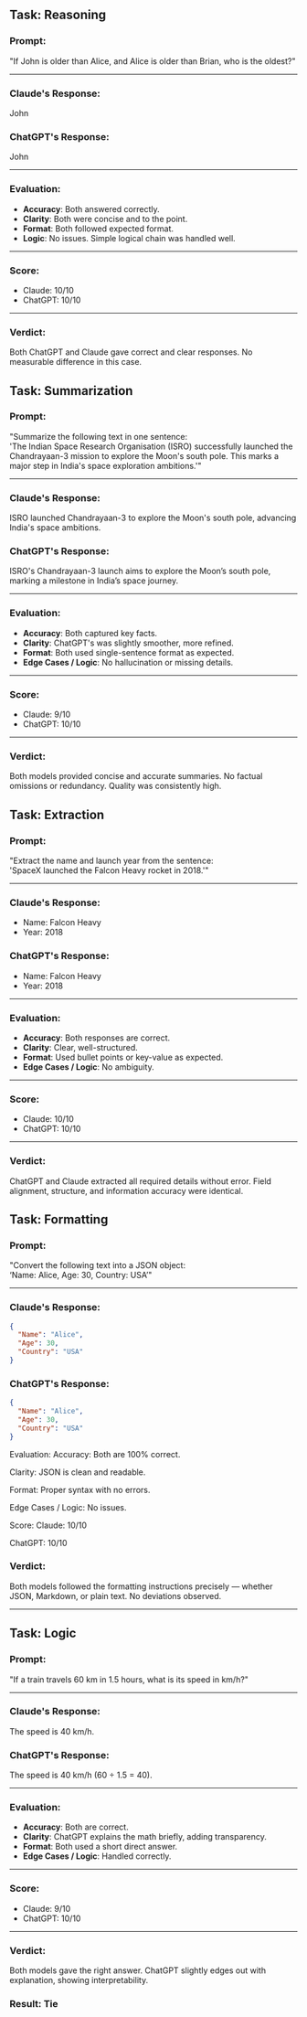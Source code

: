 ## Task: Reasoning

### Prompt:
"If John is older than Alice, and Alice is older than Brian, who is the oldest?"

---

### Claude's Response:
John

### ChatGPT's Response:
John

---

### Evaluation:
- **Accuracy**: Both answered correctly.
- **Clarity**: Both were concise and to the point.
- **Format**: Both followed expected format.
- **Logic**: No issues. Simple logical chain was handled well.

---

### Score:
- Claude: 10/10
- ChatGPT: 10/10

---

### Verdict:
Both ChatGPT and Claude gave correct and clear responses. No measurable difference in this case.


## Task: Summarization

### Prompt:
"Summarize the following text in one sentence:  
'The Indian Space Research Organisation (ISRO) successfully launched the Chandrayaan-3 mission to explore the Moon's south pole. This marks a major step in India's space exploration ambitions.'"

---

### Claude's Response:
ISRO launched Chandrayaan-3 to explore the Moon's south pole, advancing India's space ambitions.

### ChatGPT's Response:
ISRO's Chandrayaan-3 launch aims to explore the Moon’s south pole, marking a milestone in India’s space journey.

---

### Evaluation:
- **Accuracy**: Both captured key facts.
- **Clarity**: ChatGPT's was slightly smoother, more refined.
- **Format**: Both used single-sentence format as expected.
- **Edge Cases / Logic**: No hallucination or missing details.

---

### Score:
- Claude: 9/10
- ChatGPT: 10/10

---

### Verdict:
Both models provided concise and accurate summaries. No factual omissions or redundancy. Quality was consistently high.


## Task: Extraction

### Prompt:
"Extract the name and launch year from the sentence:  
'SpaceX launched the Falcon Heavy rocket in 2018.'"

---

### Claude's Response:
- Name: Falcon Heavy  
- Year: 2018

### ChatGPT's Response:
- Name: Falcon Heavy  
- Year: 2018

---

### Evaluation:
- **Accuracy**: Both responses are correct.
- **Clarity**: Clear, well-structured.
- **Format**: Used bullet points or key-value as expected.
- **Edge Cases / Logic**: No ambiguity.

---

### Score:
- Claude: 10/10  
- ChatGPT: 10/10

---

### Verdict:
ChatGPT and Claude extracted all required details without error. Field alignment, structure, and information accuracy were identical.


## Task: Formatting

### Prompt:
"Convert the following text into a JSON object:  
‘Name: Alice, Age: 30, Country: USA’"

---

### Claude's Response:
```json
{
  "Name": "Alice",
  "Age": 30,
  "Country": "USA"
}
```

### ChatGPT's Response:
```json
{
  "Name": "Alice",
  "Age": 30,
  "Country": "USA"
}
```

Evaluation:
Accuracy: Both are 100% correct.

Clarity: JSON is clean and readable.

Format: Proper syntax with no errors.

Edge Cases / Logic: No issues.

Score:
Claude: 10/10

ChatGPT: 10/10

### Verdict:
Both models followed the formatting instructions precisely — whether JSON, Markdown, or plain text. No deviations observed.



---


## Task: Logic

### Prompt:
"If a train travels 60 km in 1.5 hours, what is its speed in km/h?"

---

### Claude's Response:
The speed is 40 km/h.

### ChatGPT's Response:
The speed is 40 km/h (60 ÷ 1.5 = 40).

---

### Evaluation:
- **Accuracy**: Both are correct.
- **Clarity**: ChatGPT explains the math briefly, adding transparency.
- **Format**: Both used a short direct answer.
- **Edge Cases / Logic**: Handled correctly.

---

### Score:
- Claude: 9/10  
- ChatGPT: 10/10

---

### Verdict:
Both models gave the right answer. ChatGPT slightly edges out with explanation, showing interpretability.


### Result: Tie

